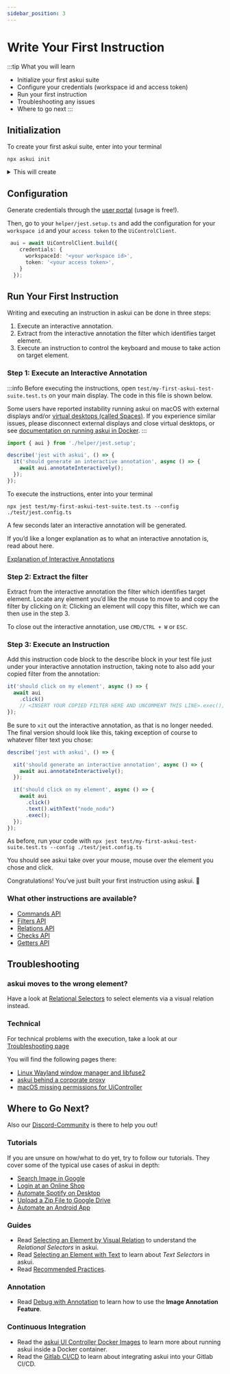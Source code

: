 ```yaml
---
sidebar_position: 3
---
```


# Write Your First Instruction

:::tip
What you will learn

- Initialize your first askui suite
- Configure your credentials (workspace id and access token)
- Run your first instruction
- Troubleshooting any issues
- Where to go next
:::

## Initialization

To create your first askui suite, enter into your terminal

```shell
npx askui init
```

<details>
  <summary>This will create</summary>

-   a `tsconfig.json`: [a json file specifying the root files and the compiler options required to compile the project](https://www.typescriptlang.org/docs/handbook/tsconfig-json.html),
-   a folder called `test` which includes:
    -   `test/my-first-askui-test-suite.test.ts`: an example test with askui,
    -   a folder called `helper` which contains the `jest.setup.ts` file for setting up the test environment
    -   a `jest.config.ts` configuration file

</details>

## Configuration

Generate credentials through the [user portal](https://app.v2.askui.com/) (usage is free!).

Then, go to your `helper/jest.setup.ts` and add the configuration for your `workspace id` and your `access token` to the `UiControlClient`.

```typescript
 aui = await UiControlClient.build({
    credentials: {
      workspaceId: '<your workspace id>',
      token: '<your access token>',
    }
  });
```

## Run Your First Instruction
Writing and executing an instruction in askui can be done in three steps:

1. Execute an interactive annotation.
2. Extract from the interactive annotation the filter which identifies target element.
3. Execute an instruction to control the keyboard and mouse to take action on target element.

### Step 1: Execute an Interactive Annotation

:::info
Before executing the instructions, open `test/my-first-askui-test-suite.test.ts` on your main display. The code in this file is shown below.

Some users have reported instability running askui on macOS with external displays and/or [virtual desktops (called Spaces)](https://support.apple.com/en-gb/guide/mac-help/mh14112/mac). If you experience similar issues, please disconnect external displays and close virtual desktops, or see [documentation on running askui in Docker](../04-Continuous%20Integration/askui-ui-controller-docker-images.md).
:::

```typescript title="test/my-first-askui-test-suite.test.ts" showLineNumbers
import { aui } from './helper/jest.setup';

describe('jest with askui', () => {
  it('should generate an interactive annotation', async () => {
    await aui.annotateInteractively();
  });
});
```

To execute the instructions, enter into your terminal

```shell
npx jest test/my-first-askui-test-suite.test.ts --config ./test/jest.config.ts 
```

A few seconds later an interactive annotation will be generated.

If you’d like a longer explanation as to what an interactive annotation is, read about here.

[Explanation of Interactive Annotations](../05-Tooling/annotation.md)

### Step 2: Extract the filter
Extract from the interactive annotation the filter which identifies target element.
Locate any element you’d like the mouse to move to and copy the filter by clicking on it:
Clicking an element will copy this filter, which we can then use in the step 3.

To close out the interactive annotation, use `CMD/CTRL + W` or `ESC`.

### Step 3: Execute an Instruction

Add this instruction code block to the describe block in your test file just under your interactive annotation instruction, taking note to also add your copied filter from the annotation:


```typescript title="test/my-first-askui-test-suite.test.ts" showLineNumbers
it('should click on my element', async () => {
  await aui
    .click()
    // <INSERT YOUR COPIED FILTER HERE AND UNCOMMENT THIS LINE>.exec();
});
```

Be sure to `xit` out the interactive annotation, as that is no longer needed. The final version should look like this, taking exception of course to whatever filter text you chose:

```typescript title="test/my-first-askui-test-suite.test.ts" showLineNumbers
describe('jest with askui', () => {

  xit('should generate an interactive annotation', async () => {
    await aui.annotateInteractively();
  });

  it('should click on my element', async () => {
    await aui
      .click()
      .text().withText("node_nodu")
      .exec();
  });
});
````

As before, run your code with `npx jest test/my-first-askui-test-suite.test.ts --config ./test/jest.config.ts `

You should see askui take over your mouse, mouse over the element you chose and click.

Congratulations! You’ve just built your first instruction using askui. :tada:

### What other instructions are available?

* [Commands API](../../api/01-API/table-of-contents.md#commands)
* [Filters API](../../api/01-API/table-of-contents.md#filters)
* [Relations API](../../api/01-API/table-of-contents.md#relations)
* [Checks API](../../api/01-API/table-of-contents.md#checks)
* [Getters API](../../api/01-API/table-of-contents.md#getters)

## Troubleshooting

### askui moves to the wrong element?
Have a look at [Relational Selectors](../03-Guides/guide-relational-selectors.md) to select elements via a visual relation instead.

### Technical
For technical problems with the execution, take a look at our [Troubleshooting page](https://docs.askui.com/docs/general/Troubleshooting/)

You will find the following pages there:

* [Linux Wayland window manager and libfuse2](../07-Troubleshooting/linux.md)
* [askui behind a corporate proxy](../07-Troubleshooting/proxy.md)
* [macOS missing permissions for UiController](../07-Troubleshooting/mac-os.md)

## Where to Go Next?

Also our [Discord-Community](https://discord.gg/KFYJ5xuyBA) is there to help you out!

### Tutorials
If you are unsure on how/what to do yet, try to follow our tutorials. They cover some of the typical use cases of askui in depth:

* [Search Image in Google](../06-Tutorials/google-cat-search.md)
* [Login at an Online Shop](../06-Tutorials/shop-demo.md)
* [Automate Spotify on Desktop](../06-Tutorials/spotify-tutorial.md)
* [Upload a Zip File to Google Drive](../06-Tutorials/zip-images-upload-googledrive-windows.md)
* [Automate an Android App](../06-Tutorials/android-search-in-browser.md)

### Guides
* Read [Selecting an Element by Visual Relation](../03-Guides/guide-relational-selectors.md) to understand the *Relational Selectors* in askui.
* Read [Selecting an Element with Text](../03-Guides/guide-text-selectors.md) to learn about *Text Selectors* in askui.
* Read [Recommended Practices](../03-Guides/recommended-practices.md).

### Annotation
* Read [Debug with Annotation](../05-Tooling/annotation.md) to learn how to use the **Image Annotation Feature**.

### Continuous Integration
- Read the [askui UI Controller Docker Images](../04-Continuous%20Integration/askui-ui-controller-docker-images.md) to learn more about running askui inside a Docker container.
- Read the [Gitlab CI/CD](../04-Continuous%20Integration/gitlab-ci.md) to learn about integrating askui into your Gitlab CI/CD.
